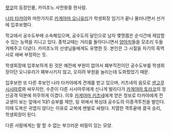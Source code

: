 [햣코](%ED%96%A3%EC%BD%94.md)의 등장인물, 카미조노 사천왕중 한사람.

[나라 타카야](%EB%82%98%EB%9D%BC%20%ED%83%80%EC%B9%B4%EC%95%BC.md)와 마찬가지로 [카게야마 오니유리](%EC%B9%B4%EA%B2%8C%EC%95%BC%EB%A7%88%20%EC%98%A4%EB%8B%88%EC%9C%A0%EB%A6%AC.md)가 학생회장 임기가 끝나 물러나면서 선거에 입후보했다.

학교에서 공수도부에 소속해있으며, 공수도의 달인으로 남자 몇명쯤은 순식간에 제압할 수 있는 능력을 지니고 있다. 중학교때는 거리를
돌아다니면서 [양아치](%EC%96%91%EC%95%84%EC%B9%98.md)들을 모조리 두들겨패주고 다녔다. 카미조노의
선생님들에게도 유명한 듯. 본인은 그 시절을 자기의 흑역사로 애써 부정하는 듯.

학생회장에 입후보하게 된 것은 예전에 부원이 없어서 폐부직전이던 공수도부를 학생회장이던 오니유리가 폐부시키지 않고, 오히려 부원을 늘리는데
도와줬었기 때문.  

입후보한 또 다른 후보인 나라 타카야에게 견제를 받고 있으며, 키츠네의 음모로 [센고쿠 시시마루](%EC%84%BC%EA%B3%A0%EC%BF%A0%20%EC%8B%9C%EC%8B%9C%EB%A7%88%EB%A3%A8.md)와 싸우지만, 수준이 다른 시시마루에게 신나게
발리다가 [카게야마 토라코](%EC%B9%B4%EA%B2%8C%EC%95%BC%EB%A7%88%20%ED%86%A0%EB%9D%BC%EC%BD%94.md)의 정신공격 덕분에 허무하게 이겼다. 이후 [카게야마 키츠네](%EC%B9%B4%EA%B2%8C%EC%95%BC%EB%A7%88%20%ED%82%A4%EC%B8%A0%EB%84%A4.md)에게 얻은 정보로 타카야에게 전교생이 보는 앞에서 1대1 승부를
제안, 링 위에서 복싱대 공수도의 이종격투전을 벌인다. 이때 도복은 귀엽지 않다는 이유로 교복에 맨발로 싸웠다. 치열한 격투끝에 결국 승리,
학생회장이 된다.

다른 사람에게는 말 할 수 없는 부끄러운 비밀이 있는 모양.  

